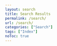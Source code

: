 ```yaml
---
layout: search
title: Search Results
permalink: /search/
url: /search/
categories: ["Search"]
tags: ["Index"]
noToc: true
---
```

